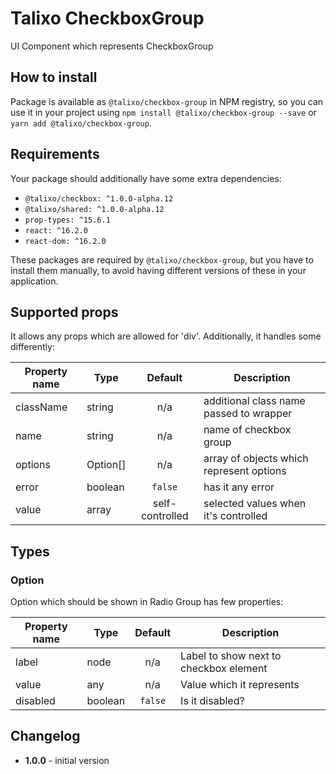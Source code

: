 # Talixo CheckboxGroup

UI Component which represents CheckboxGroup

## How to install

Package is available as `@talixo/checkbox-group` in NPM registry, so you can use it in your project
using `npm install @talixo/checkbox-group --save` or `yarn add @talixo/checkbox-group`.

## Requirements

Your package should additionally have some extra dependencies:

- `@talixo/checkbox: ^1.0.0-alpha.12`
- `@talixo/shared: ^1.0.0-alpha.12`
- `prop-types: ^15.6.1`
- `react: ^16.2.0`
- `react-dom: ^16.2.0`

These packages are required by `@talixo/checkbox-group`, but you have to install them manually,
to avoid having different versions of these in your application.

## Supported props

It allows any props which are allowed for 'div'. Additionally, it handles some differently:

Property name | Type     | Default         | Description
--------------|----------|:---------------:|--------------------------------
className     | string   | n/a             | additional class name passed to wrapper
name          | string   | n/a             | name of checkbox group
options       | Option[] | n/a             | array of objects which represent options
error         | boolean  | `false`         | has it any error
value         | array    | self-controlled | selected values when it's controlled

## Types

### Option

Option which should be shown in Radio Group has few properties:

Property name | Type      | Default | Description
--------------|-----------|:-------:|--------------------------------
label         | node      | n/a     | Label to show next to checkbox element
value         | any       | n/a     | Value which it represents
disabled      | boolean   | `false` | Is it disabled?


## Changelog

- **1.0.0** - initial version
